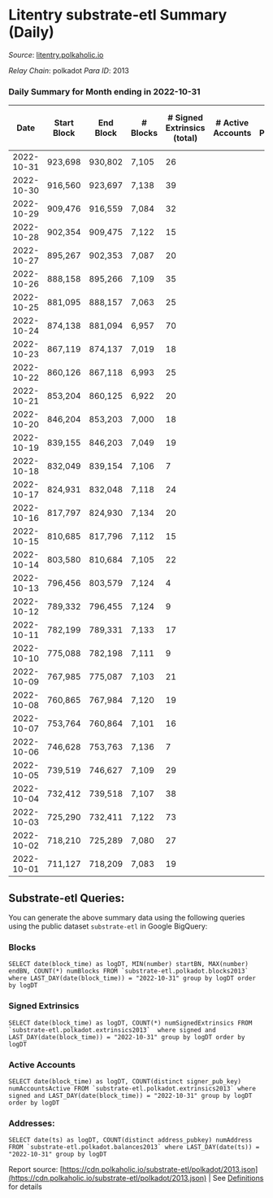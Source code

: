 # Litentry substrate-etl Summary (Daily)

_Source_: [litentry.polkaholic.io](https://litentry.polkaholic.io)

*Relay Chain*: polkadot
*Para ID*: 2013



### Daily Summary for Month ending in 2022-10-31


| Date | Start Block | End Block | # Blocks | # Signed Extrinsics (total) | # Active Accounts | # Passive | # New | # Addresses with Balances | # Events | # Transfers | # XCM Transfers In | # XCM Transfers Out |
| ---- | ----------- | --------- | -------- | --------------------------- | ----------------- | --------- | ----- | ------------------------- | -------- | ----------- | ------------------ | ------------------- |
| 2022-10-31 | 923,698 | 930,802 | 7,105  | 26 |  |  |  | 4,678 | 14,403 |   |   |   |
| 2022-10-30 | 916,560 | 923,697 | 7,138  | 39 |  |  |  | 4,678 | 14,545 |   |   |   |
| 2022-10-29 | 909,476 | 916,559 | 7,084  | 32 |  |  |  | 4,677 | 14,398 |   |   |   |
| 2022-10-28 | 902,354 | 909,475 | 7,122  | 15 |  |  |  | 4,677 | 14,372 |   |   |   |
| 2022-10-27 | 895,267 | 902,353 | 7,087  | 20 |  |  |  |  | 14,336 |   |   |   |
| 2022-10-26 | 888,158 | 895,266 | 7,109  | 35 |  |  |  | 4,676 | 14,461 |   |   |   |
| 2022-10-25 | 881,095 | 888,157 | 7,063  | 25 |  |  |  |  | 14,306 |   |   |   |
| 2022-10-24 | 874,138 | 881,094 | 6,957  | 70 |  |  |  |  | 14,384 |   |   |   |
| 2022-10-23 | 867,119 | 874,137 | 7,019  | 18 |  |  |  | 4,675 | 14,180 |   |   |   |
| 2022-10-22 | 860,126 | 867,118 | 6,993  | 25 |  |  |  |  | 14,172 |   |   |   |
| 2022-10-21 | 853,204 | 860,125 | 6,922  | 20 |  |  |  | 4,675 | 13,997 |   |   |   |
| 2022-10-20 | 846,204 | 853,203 | 7,000  | 18 |  |  |  |  | 14,143 |   |   |   |
| 2022-10-19 | 839,155 | 846,203 | 7,049  | 19 |  |  |  |  | 14,245 |   |   |   |
| 2022-10-18 | 832,049 | 839,154 | 7,106  | 7 |  |  |  | 4,674 | 14,288 |   |   |   |
| 2022-10-17 | 824,931 | 832,048 | 7,118  | 24 |  |  |  |  | 14,408 |   |   |   |
| 2022-10-16 | 817,797 | 824,930 | 7,134  | 20 |  |  |  | 4,674 | 14,431 |   |   |   |
| 2022-10-15 | 810,685 | 817,796 | 7,112  | 15 |  |  |  | 4,671 | 14,345 |   |   |   |
| 2022-10-14 | 803,580 | 810,684 | 7,105  | 22 |  |  |  | 4,671 | 14,384 |   |   |   |
| 2022-10-13 | 796,456 | 803,579 | 7,124  | 4 |  |  |  | 4,671 | 14,306 |   |   |   |
| 2022-10-12 | 789,332 | 796,455 | 7,124  | 9 |  |  |  | 4,671 | 14,336 |   |   |   |
| 2022-10-11 | 782,199 | 789,331 | 7,133  | 17 |  |  |  |  | 14,393 |   |   |   |
| 2022-10-10 | 775,088 | 782,198 | 7,111  | 9 |  |  |  | 4,671 | 14,310 |   |   |   |
| 2022-10-09 | 767,985 | 775,087 | 7,103  | 21 |  |  |  | 4,671 | 14,358 |   |   |   |
| 2022-10-08 | 760,865 | 767,984 | 7,120  | 19 |  |  |  | 4,671 | 14,378 |   |   |   |
| 2022-10-07 | 753,764 | 760,864 | 7,101  | 16 |  |  |  | 4,671 | 14,331 |   |   |   |
| 2022-10-06 | 746,628 | 753,763 | 7,136  | 7 |  |  |  | 4,671 | 14,349 |   |   |   |
| 2022-10-05 | 739,519 | 746,627 | 7,109  | 29 |  |  |  | 4,671 | 14,414 |   |   |   |
| 2022-10-04 | 732,412 | 739,518 | 7,107  | 38 |  |  |  | 4,671 | 14,448 |   |   |   |
| 2022-10-03 | 725,290 | 732,411 | 7,122  | 73 |  |  |  |  | 14,686 |   |   |   |
| 2022-10-02 | 718,210 | 725,289 | 7,080  | 27 |  |  |  |  | 14,347 |   |   |   |
| 2022-10-01 | 711,127 | 718,209 | 7,083  | 19 |  |  |  |  | 14,307 |   |   |   |

## Substrate-etl Queries:
You can generate the above summary data using the following queries using the public dataset `substrate-etl` in Google BigQuery:


### Blocks
```
SELECT date(block_time) as logDT, MIN(number) startBN, MAX(number) endBN, COUNT(*) numBlocks FROM `substrate-etl.polkadot.blocks2013`  where LAST_DAY(date(block_time)) = "2022-10-31" group by logDT order by logDT
```


### Signed Extrinsics
```
SELECT date(block_time) as logDT, COUNT(*) numSignedExtrinsics FROM `substrate-etl.polkadot.extrinsics2013`  where signed and LAST_DAY(date(block_time)) = "2022-10-31" group by logDT order by logDT
```


### Active Accounts
```
SELECT date(block_time) as logDT, COUNT(distinct signer_pub_key) numAccountsActive FROM `substrate-etl.polkadot.extrinsics2013` where signed and LAST_DAY(date(block_time)) = "2022-10-31" group by logDT order by logDT
```


### Addresses:
```
SELECT date(ts) as logDT, COUNT(distinct address_pubkey) numAddress FROM `substrate-etl.polkadot.balances2013` where LAST_DAY(date(ts)) = "2022-10-31" group by logDT
```



Report source: [https://cdn.polkaholic.io/substrate-etl/polkadot/2013.json](https://cdn.polkaholic.io/substrate-etl/polkadot/2013.json) | See [Definitions](/DEFINITIONS.md) for details
